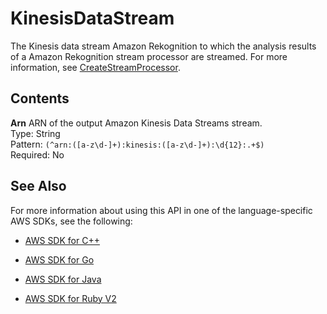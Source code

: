 # KinesisDataStream<a name="API_KinesisDataStream"></a>

The Kinesis data stream Amazon Rekognition to which the analysis results of a Amazon Rekognition stream processor are streamed\. For more information, see [CreateStreamProcessor](API_CreateStreamProcessor.md)\.

## Contents<a name="API_KinesisDataStream_Contents"></a>

 **Arn**   <a name="rekognition-Type-KinesisDataStream-Arn"></a>
ARN of the output Amazon Kinesis Data Streams stream\.  
Type: String  
Pattern: `(^arn:([a-z\d-]+):kinesis:([a-z\d-]+):\d{12}:.+$)`   
Required: No

## See Also<a name="API_KinesisDataStream_SeeAlso"></a>

For more information about using this API in one of the language\-specific AWS SDKs, see the following:

+  [AWS SDK for C\+\+](http://docs.aws.amazon.com/goto/SdkForCpp/rekognition-2016-06-27/KinesisDataStream) 

+  [AWS SDK for Go](http://docs.aws.amazon.com/goto/SdkForGoV1/rekognition-2016-06-27/KinesisDataStream) 

+  [AWS SDK for Java](http://docs.aws.amazon.com/goto/SdkForJava/rekognition-2016-06-27/KinesisDataStream) 

+  [AWS SDK for Ruby V2](http://docs.aws.amazon.com/goto/SdkForRubyV2/rekognition-2016-06-27/KinesisDataStream) 